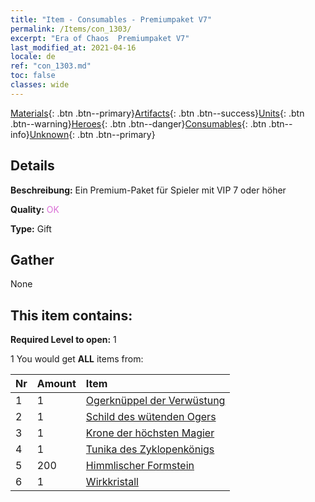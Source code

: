```yaml
---
title: "Item - Consumables - Premiumpaket V7"
permalink: /Items/con_1303/
excerpt: "Era of Chaos  Premiumpaket V7"
last_modified_at: 2021-04-16
locale: de
ref: "con_1303.md"
toc: false
classes: wide
---
```

 [Materials](/de/Items/){: .btn .btn--primary}[Artifacts](/de/Items/Artifacts/){: .btn .btn--success}[Units](/de/Items/Units/){: .btn .btn--warning}[Heroes](/de/Items/Heroes/){: .btn .btn--danger}[Consumables](/de/Items/Consumables/){: .btn .btn--info}[Unknown](/de/Items/Unknown/){: .btn .btn--primary}

## Details
 **Beschreibung:** Ein Premium-Paket für Spieler mit VIP 7 oder höher

 **Quality:** <span style="color: #DA70D6">OK</span>

 **Type:** Gift

## Gather

  None

## This item contains:

 **Required Level to open:** 1

 1 You would get **ALL** items  from:

  | Nr | Amount |     Item    |
  |:---|:-------|:------------|
  | 1 | 1 | [Ogerknüppel der Verwüstung](/de/Items/art_125/) |  | 
  | 2 | 1 | [Schild des wütenden Ogers](/de/Items/art_126/) |  | 
  | 3 | 1 | [Krone der höchsten Magier](/de/Items/art_127/) |  | 
  | 4 | 1 | [Tunika des Zyklopenkönigs](/de/Items/art_128/) |  | 
  | 5 | 200 | [Himmlischer Formstein](/de/Items/art_188/) |  | 
  | 6 | 1 | [Wirkkristall](/de/Items/art_189/) |  | 
